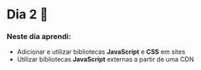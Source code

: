 # Dia 2 📆

### Neste dia aprendi:

* Adicionar e utilizar bibliotecas **JavaScript** e **CSS** em sites
* Utilizar bibliotecas **JavaScript** externas a partir de uma CDN